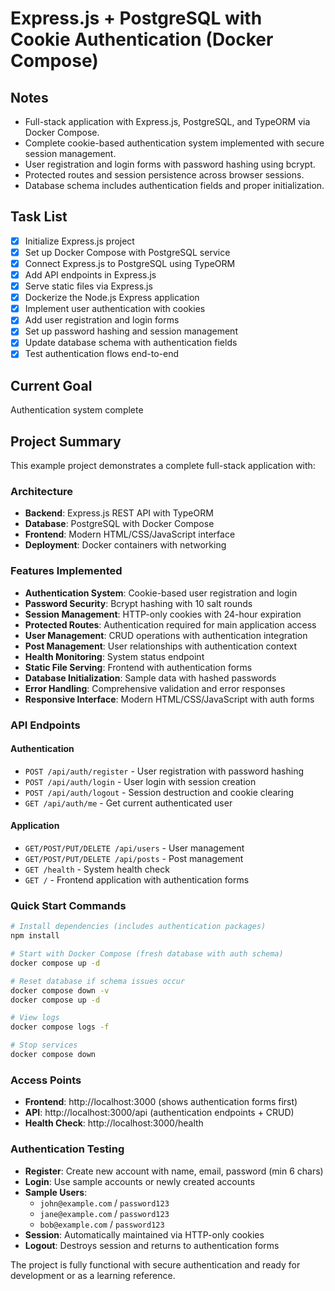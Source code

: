 # Express.js + PostgreSQL with Cookie Authentication (Docker Compose)

## Notes
- Full-stack application with Express.js, PostgreSQL, and TypeORM via Docker Compose.
- Complete cookie-based authentication system implemented with secure session management.
- User registration and login forms with password hashing using bcrypt.
- Protected routes and session persistence across browser sessions.
- Database schema includes authentication fields and proper initialization.

## Task List
- [x] Initialize Express.js project
- [x] Set up Docker Compose with PostgreSQL service
- [x] Connect Express.js to PostgreSQL using TypeORM
- [x] Add API endpoints in Express.js
- [x] Serve static files via Express.js
- [x] Dockerize the Node.js Express application
- [x] Implement user authentication with cookies
- [x] Add user registration and login forms
- [x] Set up password hashing and session management
- [x] Update database schema with authentication fields
- [x] Test authentication flows end-to-end

## Current Goal
Authentication system complete

## Project Summary

This example project demonstrates a complete full-stack application with:

### Architecture
- **Backend**: Express.js REST API with TypeORM
- **Database**: PostgreSQL with Docker Compose
- **Frontend**: Modern HTML/CSS/JavaScript interface
- **Deployment**: Docker containers with networking

### Features Implemented
- **Authentication System**: Cookie-based user registration and login
- **Password Security**: Bcrypt hashing with 10 salt rounds
- **Session Management**: HTTP-only cookies with 24-hour expiration
- **Protected Routes**: Authentication required for main application access
- **User Management**: CRUD operations with authentication integration
- **Post Management**: User relationships with authentication context
- **Health Monitoring**: System status endpoint
- **Static File Serving**: Frontend with authentication forms
- **Database Initialization**: Sample data with hashed passwords
- **Error Handling**: Comprehensive validation and error responses
- **Responsive Interface**: Modern HTML/CSS/JavaScript with auth forms

### API Endpoints

#### Authentication
- `POST /api/auth/register` - User registration with password hashing
- `POST /api/auth/login` - User login with session creation
- `POST /api/auth/logout` - Session destruction and cookie clearing
- `GET /api/auth/me` - Get current authenticated user

#### Application
- `GET/POST/PUT/DELETE /api/users` - User management
- `GET/POST/PUT/DELETE /api/posts` - Post management
- `GET /health` - System health check
- `GET /` - Frontend application with authentication forms

### Quick Start Commands
```bash
# Install dependencies (includes authentication packages)
npm install

# Start with Docker Compose (fresh database with auth schema)
docker compose up -d

# Reset database if schema issues occur
docker compose down -v
docker compose up -d

# View logs
docker compose logs -f

# Stop services
docker compose down
```

### Access Points
- **Frontend**: http://localhost:3000 (shows authentication forms first)
- **API**: http://localhost:3000/api (authentication endpoints + CRUD)
- **Health Check**: http://localhost:3000/health

### Authentication Testing
- **Register**: Create new account with name, email, password (min 6 chars)
- **Login**: Use sample accounts or newly created accounts
- **Sample Users**: 
  - `john@example.com` / `password123`
  - `jane@example.com` / `password123`
  - `bob@example.com` / `password123`
- **Session**: Automatically maintained via HTTP-only cookies
- **Logout**: Destroys session and returns to authentication forms

The project is fully functional with secure authentication and ready for development or as a learning reference.
